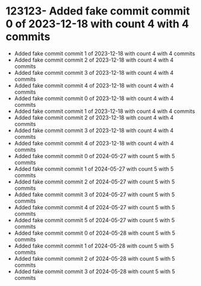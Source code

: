 # 123123- Added fake commit commit 0 of 2023-12-18 with count 4 with 4 commits
- Added fake commit commit 1 of 2023-12-18 with count 4 with 4 commits
- Added fake commit commit 2 of 2023-12-18 with count 4 with 4 commits
- Added fake commit commit 3 of 2023-12-18 with count 4 with 4 commits
- Added fake commit commit 4 of 2023-12-18 with count 4 with 4 commits
- Added fake commit commit 0 of 2023-12-18 with count 4 with 4 commits
- Added fake commit commit 1 of 2023-12-18 with count 4 with 4 commits
- Added fake commit commit 2 of 2023-12-18 with count 4 with 4 commits
- Added fake commit commit 3 of 2023-12-18 with count 4 with 4 commits
- Added fake commit commit 4 of 2023-12-18 with count 4 with 4 commits
- Added fake commit commit 0 of 2024-05-27 with count 5 with 5 commits
- Added fake commit commit 1 of 2024-05-27 with count 5 with 5 commits
- Added fake commit commit 2 of 2024-05-27 with count 5 with 5 commits
- Added fake commit commit 3 of 2024-05-27 with count 5 with 5 commits
- Added fake commit commit 4 of 2024-05-27 with count 5 with 5 commits
- Added fake commit commit 5 of 2024-05-27 with count 5 with 5 commits
- Added fake commit commit 0 of 2024-05-28 with count 5 with 5 commits
- Added fake commit commit 1 of 2024-05-28 with count 5 with 5 commits
- Added fake commit commit 2 of 2024-05-28 with count 5 with 5 commits
- Added fake commit commit 3 of 2024-05-28 with count 5 with 5 commits
